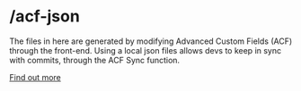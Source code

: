 # /acf-json

The files in here are generated by modifying Advanced Custom Fields (ACF) through the front-end. Using a local json files allows devs to keep in sync with commits, through the ACF Sync function.

[Find out more](https://www.advancedcustomfields.com/resources/local-json/)

